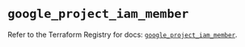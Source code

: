# `google_project_iam_member`

Refer to the Terraform Registry for docs: [`google_project_iam_member`](https://registry.terraform.io/providers/hashicorp/google-beta/6.30.0/docs/resources/google_project_iam_member).
